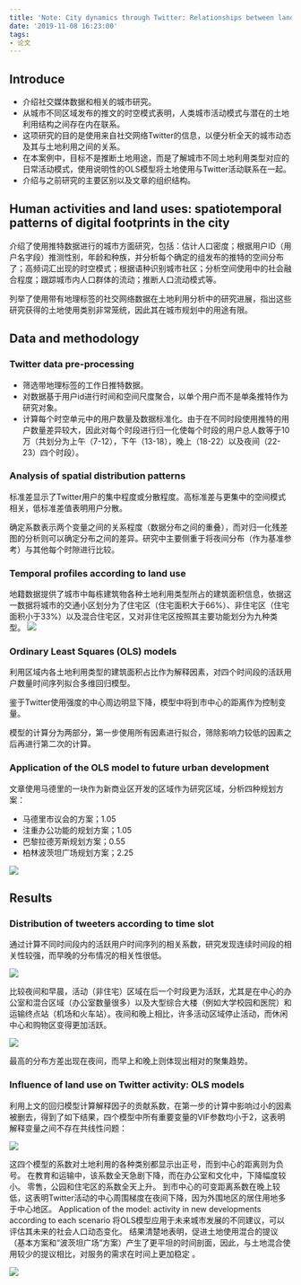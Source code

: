 ```yaml
---
title: 'Note: City dynamics through Twitter: Relationships between land use and spatiotemporal demographics'
date: '2019-11-08 16:23:00'
tags: 
- 论文
---
```


## Introduce
- 介绍社交媒体数据和相关的城市研究。
- 从城市不同区域发布的推文的时空模式表明，人类城市活动模式与潜在的土地利用结构之间存在内在联系。
- 这项研究的目的是使用来自社交网络Twitter的信息，以便分析全天的城市动态及其与土地利用之间的关系。
- 在本案例中，目标不是推断土地用途，而是了解城市不同土地利用类型对应的日常活动模式，使用说明性的OLS模型将土地使用与Twitter活动联系在一起。
- 介绍与之前研究的主要区别以及文章的组织结构。
## Human activities and land uses: spatiotemporal patterns of digital footprints in the city
介绍了使用推特数据进行的城市方面研究，包括：估计人口密度；根据用户ID（用户名字段）推测性别，年龄和种族，并分析每个确定的组发布的推特的空间分布了；高频词汇出现的时空模式；根据语种识别城市社区；分析空间使用中的社会融合程度；跟踪城市内人口群体的流动；推断人口流动模式等。

列举了使用带有地理标签的社交网络数据在土地利用分析中的研究进展，指出这些研究获得的土地使用类别非常笼统，因此其在城市规划中的用途有限。
## Data and methodology
### Twitter data pre-processing
- 筛选带地理标签的工作日推特数据。
- 对数据基于用户id进行时间和空间尺度聚合，以单个用户而不是单条推特作为研究对象。
- 计算每个时空单元中的用户数量及数据标准化。由于在不同时段使用推特的用户数量差异较大，因此对每个时段进行归一化使每个时段的用户总人数等于10万（共划分为上午（7-12），下午（13-18），晚上（18-22）以及夜间（22-23）四个时段）。
### Analysis of spatial distribution patterns
标准差显示了Twitter用户的集中程度或分散程度。高标准差与更集中的空间模式相关，低标准差值表明用户分散。

确定系数表示两个变量之间的关系程度（数据分布之间的重叠），而对归一化残差图的分析则可以确定分布之间的差异。研究中主要侧重于将夜间分布（作为基准参考）与其他每个时隙进行比较。

### Temporal profiles according to land use
地籍数据提供了城市中每栋建筑物各种土地利用类型所占的建筑面积信息，依据这一数据将城市的交通小区划分为了住宅区（住宅面积大于66%）、非住宅区（住宅面积小于33%）以及混合住宅区，又对非住宅区按照其主要功能划分为九种类型。
![](../public\阅读笔记10\01.png)

### Ordinary Least Squares (OLS) models
利用区域内各土地利用类型的建筑面积占比作为解释因素，对四个时间段的活跃用户数量时间序列拟合多维回归模型。

鉴于Twitter使用强度的中心周边明显下降，模型中将到市中心的距离作为控制变量。

模型的计算分为两部分，第一步使用所有因素进行拟合，筛除影响力较低的因素之后再进行第二次的计算。
### Application of the OLS model to future urban development
文章使用马德里的一块作为新商业区开发的区域作为研究区域，分析四种规划方案：
- 马德里市议会的方案；1.05
- 注重办公功能的规划方案；1.05
- 巴黎拉德芳斯规划方案；0.55
- 柏林波茨坦广场规划方案；2.25

![](../public\阅读笔记10\02.png)

## Results
### Distribution of tweeters according to time slot
通过计算不同时间段内的活跃用户时间序列的相关系数，研究发现连续时间段的相关性较强，而早晚的分布情况的相关性很低。

![](../public\阅读笔记10\03.png)

比较夜间和早晨，活动（非住宅）区域在后一个时段更为活跃，尤其是在中心的办公室和混合区域（办公室数量很多）以及大型综合大楼（例如大学校园和医院）和运输终点站（机场和火车站）。夜间和晚上相比，许多活动区域停止活动，而休闲中心和购物区变得更加活跃。

![](../public\阅读笔记10\04.png)

最高的分布方差出现在夜间，而早上和晚上则体现出相对的聚集趋势。
### Influence of land use on Twitter activity: OLS models
利用上文的回归模型计算解释因子的贡献系数，在第一步的计算中影响过小的因素被删去，得到了如下结果，四个模型中所有重要变量的VIF参数均小于2，这表明解释变量之间不存在共线性问题：

![](../public\阅读笔记10\05.png)

这四个模型的系数对土地利用的各种类别都显示出正号，而到中心的距离则为负号。
在教育和运输中，该系数全天急剧下降，而在办公室和文化中，下降幅度较小。
零售，公园和住宅区的系数全天上升。
到市中心的可变距离系数在晚上较低，这表明Twitter活动的中心周围梯度在夜间下降，因为外围地区的居住用地多于中心地区。
Application of the model: activity in new developments according to each scenario
将OLS模型应用于未来城市发展的不同建议，可以评估其未来的社会人口动态变化。
结果清楚地表明，促进土地使用混合的提议（基本方案和“波茨坦广场”方案）产生了更平坦的时间剖面，因此，与土地混合使用较少的提议相比，对服务的需求在时间上更加稳定 。

![](../public\阅读笔记10\06.png)